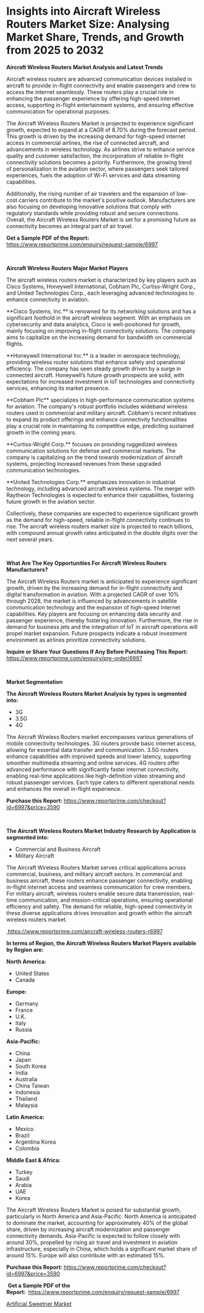 <p><h1>Insights into Aircraft Wireless Routers Market Size: Analysing Market Share, Trends, and Growth from 2025 to 2032</h1></p><p><strong>Aircraft Wireless Routers Market Analysis and Latest Trends</strong></p>
<p><p>Aircraft wireless routers are advanced communication devices installed in aircraft to provide in-flight connectivity and enable passengers and crew to access the internet seamlessly. These routers play a crucial role in enhancing the passenger experience by offering high-speed internet access, supporting in-flight entertainment systems, and ensuring effective communication for operational purposes.</p><p>The Aircraft Wireless Routers Market is projected to experience significant growth, expected to expand at a CAGR of 8.70% during the forecast period. This growth is driven by the increasing demand for high-speed internet access in commercial airlines, the rise of connected aircraft, and advancements in wireless technology. As airlines strive to enhance service quality and customer satisfaction, the incorporation of reliable in-flight connectivity solutions becomes a priority. Furthermore, the growing trend of personalization in the aviation sector, where passengers seek tailored experiences, fuels the adoption of Wi-Fi services and data streaming capabilities.</p><p>Additionally, the rising number of air travelers and the expansion of low-cost carriers contribute to the market's positive outlook. Manufacturers are also focusing on developing innovative solutions that comply with regulatory standards while providing robust and secure connections. Overall, the Aircraft Wireless Routers Market is set for a promising future as connectivity becomes an integral part of air travel.</p></p>
<p><strong>Get a Sample PDF of the Report:&nbsp;</strong> <a href="https://www.reportprime.com/enquiry/request-sample/6997?utm_campaign=2284&utm_medium=2&utm_source=Github&utm_content=ia&utm_term=24032025&utm_id=aircraft-wireless-routers">https://www.reportprime.com/enquiry/request-sample/6997</a></p>
<p>&nbsp;</p>
<p><strong>Aircraft Wireless Routers Major Market Players</strong></p>
<p><p>The aircraft wireless routers market is characterized by key players such as Cisco Systems, Honeywell International, Cobham Plc, Curtiss-Wright Corp., and United Technologies Corp., each leveraging advanced technologies to enhance connectivity in aviation.</p><p>**Cisco Systems, Inc.** is renowned for its networking solutions and has a significant foothold in the aircraft wireless segment. With an emphasis on cybersecurity and data analytics, Cisco is well-positioned for growth, mainly focusing on improving in-flight connectivity solutions. The company aims to capitalize on the increasing demand for bandwidth on commercial flights.</p><p>**Honeywell International Inc.** is a leader in aerospace technology, providing wireless router solutions that enhance safety and operational efficiency. The company has seen steady growth driven by a surge in connected aircraft. Honeywell’s future growth prospects are solid, with expectations for increased investment in IoT technologies and connectivity services, enhancing its market presence.</p><p>**Cobham Plc** specializes in high-performance communication systems for aviation. The company's robust portfolio includes wideband wireless routers used in commercial and military aircraft. Cobham's recent initiatives to expand its product offerings and enhance connectivity functionalities play a crucial role in maintaining its competitive edge, predicting sustained growth in the coming years.</p><p>**Curtiss-Wright Corp.** focuses on providing ruggedized wireless communication solutions for defense and commercial markets. The company is capitalizing on the trend towards modernization of aircraft systems, projecting increased revenues from these upgraded communication technologies.</p><p>**United Technologies Corp.** emphasizes innovation in industrial technology, including advanced aircraft wireless systems. The merger with Raytheon Technologies is expected to enhance their capabilities, fostering future growth in the aviation sector. </p><p>Collectively, these companies are expected to experience significant growth as the demand for high-speed, reliable in-flight connectivity continues to rise. The aircraft wireless routers market size is projected to reach billions, with compound annual growth rates anticipated in the double digits over the next several years.</p></p>
<p>&nbsp;</p>
<p><strong>What Are The Key Opportunities For Aircraft Wireless Routers Manufacturers?</strong></p>
<p><p>The Aircraft Wireless Routers market is anticipated to experience significant growth, driven by the increasing demand for in-flight connectivity and digital transformation in aviation. With a projected CAGR of over 10% through 2028, the market is influenced by advancements in satellite communication technology and the expansion of high-speed internet capabilities. Key players are focusing on enhancing data security and passenger experience, thereby fostering innovation. Furthermore, the rise in demand for business jets and the integration of IoT in aircraft operations will propel market expansion. Future prospects indicate a robust investment environment as airlines prioritize connectivity solutions.</p></p>
<p><strong>Inquire or Share Your Questions If Any Before Purchasing This Report:</strong> <a href="https://www.reportprime.com/enquiry/pre-order/6997?utm_campaign=2284&utm_medium=2&utm_source=Github&utm_content=ia&utm_term=24032025&utm_id=aircraft-wireless-routers">https://www.reportprime.com/enquiry/pre-order/6997</a></p>
<p>&nbsp;</p>
<p><strong>Market Segmentation</strong></p>
<p><strong>The Aircraft Wireless Routers Market Analysis by types is segmented into:</strong></p>
<p><ul><li>3G</li><li>3.5G</li><li>4G</li></ul></p>
<p><p>The Aircraft Wireless Routers market encompasses various generations of mobile connectivity technologies. 3G routers provide basic internet access, allowing for essential data transfer and communication. 3.5G routers enhance capabilities with improved speeds and lower latency, supporting smoother multimedia streaming and online services. 4G routers offer advanced performance with significantly faster internet connectivity, enabling real-time applications like high-definition video streaming and robust passenger services. Each type caters to different operational needs and enhances the overall in-flight experience.</p></p>
<p><strong>Purchase this Report:&nbsp;</strong><a href="https://www.reportprime.com/checkout?id=6997&price=3590&utm_campaign=2284&utm_medium=2&utm_source=Github&utm_content=ia&utm_term=24032025&utm_id=aircraft-wireless-routers">https://www.reportprime.com/checkout?id=6997&price=3590</a></p>
<p>&nbsp;</p>
<p><strong>The Aircraft Wireless Routers Market Industry Research by Application is segmented into:</strong></p>
<p><ul><li>Commercial and Business Aircraft</li><li>Military Aircraft</li></ul></p>
<p><p>The Aircraft Wireless Routers Market serves critical applications across commercial, business, and military aircraft sectors. In commercial and business aircraft, these routers enhance passenger connectivity, enabling in-flight internet access and seamless communication for crew members. For military aircraft, wireless routers enable secure data transmission, real-time communication, and mission-critical operations, ensuring operational efficiency and safety. The demand for reliable, high-speed connectivity in these diverse applications drives innovation and growth within the aircraft wireless routers market.</p></p>
<p><a href="https://www.reportprime.com/aircraft-wireless-routers-r6997?utm_campaign=2284&utm_medium=2&utm_source=Github&utm_content=ia&utm_term=24032025&utm_id=aircraft-wireless-routers">&nbsp;https://www.reportprime.com/aircraft-wireless-routers-r6997</a></p>
<p><strong>In terms of Region, the Aircraft Wireless Routers Market Players available by Region are:</strong></p>
<p>
    <p> <strong> North America: </strong>
        <ul>
            <li>United States</li>
            <li>Canada</li>
        </ul>
        </p> 
    <p> <strong> Europe: </strong>
        <ul>
            <li>Germany</li>
            <li>France</li>
            <li>U.K.</li>
            <li>Italy</li>
            <li>Russia</li>
        </ul>
        </p> 
    <p> <strong> Asia-Pacific: </strong>
        <ul>
            <li>China</li>
            <li>Japan</li>
            <li>South Korea</li>
            <li>India</li>
            <li>Australia</li>
            <li>China Taiwan</li>
            <li>Indonesia</li>
            <li>Thailand</li>
            <li>Malaysia</li>
        </ul>
        </p> 
    <p> <strong> Latin America: </strong>
        <ul>
            <li>Mexico</li>
            <li>Brazil</li>
            <li>Argentina Korea</li>
            <li>Colombia</li>
        </ul>
        </p> 
    <p> <strong> Middle East & Africa: </strong>
        <ul>
            <li>Turkey</li>
            <li>Saudi</li>
            <li>Arabia</li>
            <li>UAE</li>
            <li>Korea</li>
        </ul>
    </p>
    </p>
<p><p>The Aircraft Wireless Routers Market is poised for substantial growth, particularly in North America and Asia-Pacific. North America is anticipated to dominate the market, accounting for approximately 40% of the global share, driven by increasing aircraft modernization and passenger connectivity demands. Asia-Pacific is expected to follow closely with around 30%, propelled by rising air travel and investment in aviation infrastructure, especially in China, which holds a significant market share of around 15%. Europe will also contribute with an estimated 15%.</p></p>
<p><strong>Purchase this Report: </strong><a href="https://www.reportprime.com/checkout?id=6997&price=3590&utm_campaign=2284&utm_medium=2&utm_source=Github&utm_content=ia&utm_term=24032025&utm_id=aircraft-wireless-routers">https://www.reportprime.com/checkout?id=6997&price=3590</a></p>
<p>&nbsp;<strong>Get a Sample PDF of the Report:&nbsp;&nbsp;</strong><a href="https://www.reportprime.com/enquiry/request-sample/6997?utm_campaign=2284&utm_medium=2&utm_source=Github&utm_content=ia&utm_term=24032025&utm_id=aircraft-wireless-routers">https://www.reportprime.com/enquiry/request-sample/6997</a></p>
<p><strong></strong></p>
<p><p><a href="https://github.com/SanjidaMahmud54/Market-Research-Report-List-2/blob/main/artificial-sweetner-market.md?utm_campaign=2284&utm_medium=2&utm_source=Github&utm_content=ia&utm_term=24032025&utm_id=aircraft-wireless-routers">Artificial Sweetner Market</a></p></p>